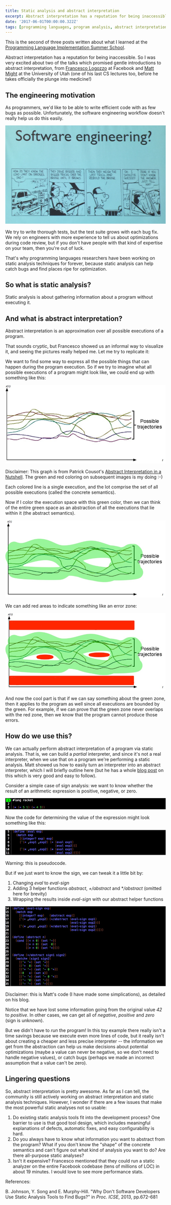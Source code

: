 ```yaml
---
title: Static analysis and abstract interpretation
excerpt: Abstract interpretation has a reputation for being inaccessible. So I was very excited about two of the talks which promised gentle introductions to abstract interpretation, from Francesco Logozzo at Facebook and Matt Might at the University of Utah...
date: '2017-06-01T00:00:00.322Z'
tags: [programming languages, program analysis, abstract interpretation]
---
```

This is the second of three posts written about what I learned at the [Programming Language Implementation Summer School](https://pliss2017.github.io/).

Abstract interpretation has a reputation for being inaccessible. So I was very excited about two of the talks which promised gentle introductions to abstract interpretation, from [Francesco Logozzo](https://www.linkedin.com/in/francesco-logozzo-4106386/) at Facebook and [Matt Might](http://matt.might.net/) at the University of Utah (one of his last CS lectures too, before he takes officially the plunge into medicine!)

## The engineering motivation

As programmers, we'd like to be able to write efficient code with as few bugs as possible. Unfortunately, the software engineering workflow doesn't really help us do this easily.

![Matt's Slide](/assets/blog/static-analysis-and-abstract-interpretation/se-cartoon.jpg "Matt's slide")

We try to write thorough tests, but the test suite grows with each bug fix. We rely on engineers with more experience to tell us about optimizations during code review, but if you don't have people with that kind of expertise on your team, then you're out of luck.

That's why programming languages researchers have been working on static analysis techniques for forever, because static analysis can help catch bugs and find places ripe for optimization.

## So what is static analysis?

Static analysis is about gathering information about a program without executing it.

## And what is abstract interpretation?

Abstract interpretation is an approximation over all possible executions of a program.

That sounds cryptic, but Francesco showed us an informal way to visualize it, and seeing the pictures really helped me. Let me try to replicate it:

We want to find some way to express all the possible things that can happen during the program execution. So if we try to imagine what all possible executions of a program might look like, we could end up with something like this:

![AI Trajectories](/assets/blog/static-analysis-and-abstract-interpretation/ai-trajectories.jpg "AI Trajectories")

Disclaimer: This graph is from Patrick Cousot's [Abstract Interpretation in a Nutshell](http://www.di.ens.fr/~cousot/AI/IntroAbsInt.html). The green and red coloring on subsequent images is my doing :-)

Each colored line is a single execution, and the lot comprise the set of all possible executions (called the concrete semantics).

Now if I color the execution space with this green color, then we can think of the entire green space as an abstraction of all the executions that lie within it (the abstract semantics).

![AI Highlighted](/assets/blog/static-analysis-and-abstract-interpretation/ai-highlighted.jpg "AI Highlighted")

We can add red areas to indicate something like an error zone:

![AI Red](/assets/blog/static-analysis-and-abstract-interpretation/ai-red.jpg "AI Red")

And now the cool part is that if we can say something about the green zone, then it applies to the program as well since all executions are bounded by the green. For example, if we can prove that the green zone never overlaps with the red zone, then we know that the program cannot produce those errors.

## How do we use this?

We can actually perform abstract interpretation of a program via static analysis. That is, we can build a *partial* interpreter, and since it's not a real interpreter, when we use that on a program we're performing a static analysis. Matt showed us how to easily turn an interpreter into an abstract interpreter, which I will briefly outline here (but he has a whole [blog post](http://matt.might.net/articles/intro-static-analysis/) on this which is very good and easy to follow).

Consider a simple case of sign analysis: we want to know whether the result of an arithmetic expression is positive, negative, or zero.

![Expr Racket](/assets/blog/static-analysis-and-abstract-interpretation/expr-rkt.jpg "Expr Racket")

Now the code for determining the value of the expression might look something like this:

![Eval Racket](/assets/blog/static-analysis-and-abstract-interpretation/eval-rkt.jpg "Eval Racket")

Warning: this is pseudocode.

But if we just want to know the sign, we can tweak it a little bit by:

1. Changing *eval* to *eval-sign*</li>
2. Adding 3 helper functions *abstract*, *+/abstract* and **/abstract* (omitted here for brevity)</li>
3. Wrapping the results inside *eval-sign* with our abstract helper functions</li>

![Abstract Racket](/assets/blog/static-analysis-and-abstract-interpretation/abstract-rkt.jpg "Abstract Racket")

Disclaimer: this is Matt's code (I have made some simplications), as detailed on his blog.

Notice that we have lost some information going from the original value *42* to *positive*. In other cases, we can get all of *negative*, *positive* and *zero* (sign is unknown).

But we didn't have to *run* the program! In this toy example there really isn't a time savings because we execute even more lines of code, but it really isn't about creating a cheaper and less precise interpreter -- the information we get from the abstraction can help us make decisions about potential optimizations (maybe a value can never be negative, so we don't need to handle negative values), or catch bugs (perhaps we made an incorrect assumption that a value can't be zero).

## Lingering questions

So, abstract interpretation is pretty awesome. As far as I can tell, the community is still actively working on abstract interpretation and static analysis techniques. However, I wonder if there are a few issues that make the most powerful static analyses not so usable:

1. Do existing static analysis tools fit into the development process? One barrier to use is that good tool design, which includes meaningful explanations of defects, automatic fixes, and easy configurability is hard.
2. Do you always have to know what information you want to abstract from the program? What if you don't know the "shape" of the concrete semantics and can't figure out what kind of analysis you want to do? Are there all-purpose static analyses?
3. Isn't it expensive? Francesco mentioned that they could run a static analyzer on the entire Facebook codebase (tens of millions of LOC) in about 19 minutes. I would love to see more performance stats.

References: 

B. Johnson, Y. Song and E. Murphy-Hill. "Why Don't Software Developers Use Static Analysis Tools to Find Bugs?" in *Proc. ICSE*, 2013, pp.672-681



